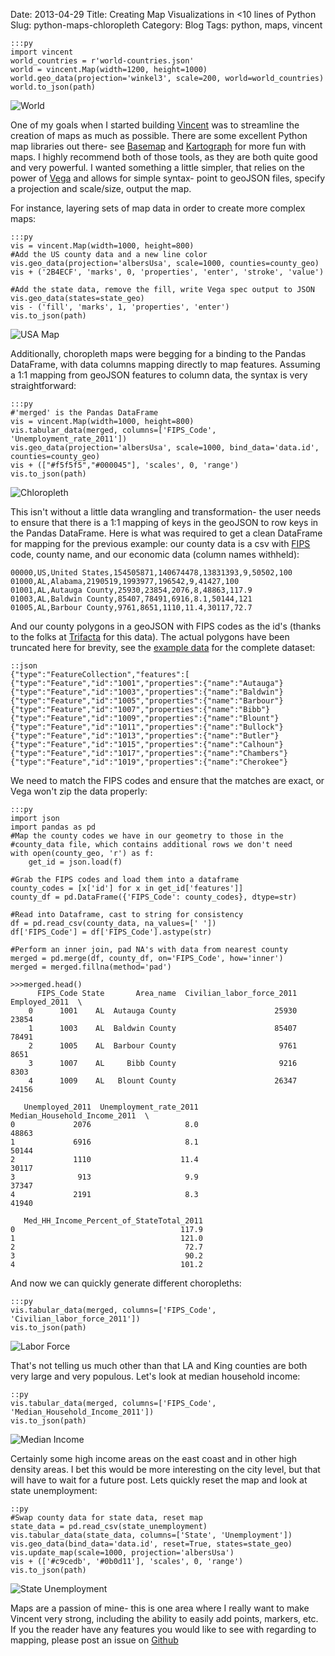 Date: 2013-04-29
Title: Creating Map Visualizations in <10 lines of Python
Slug: python-maps-chloropleth
Category: Blog
Tags: python, maps, vincent

    :::py
    import vincent
    world_countries = r'world-countries.json'
    world = vincent.Map(width=1200, height=1000)
    world.geo_data(projection='winkel3', scale=200, world=world_countries)
    world.to_json(path)
![World](http://farm9.staticflickr.com/8394/8695267202_89da3761d7_z.jpg)  

One of my goals when I started building [Vincent](https://github.com/wrobstory/vincent) was to streamline the
creation of maps as much as possible. There are some excellent Python map libraries out there- see [Basemap](https://github.com/matplotlib/basemap) and [Kartograph](https://github.com/kartograph/kartograph.py) for
more fun with maps. I highly recommend both of those tools, as they are both quite good and very powerful. I 
wanted something a little simpler, that relies on the power of [Vega](http://trifacta.github.io/vega/) and allows for simple syntax- point to geoJSON files, specify a projection and scale/size, output the map.

For instance, layering sets of map data in order to create more complex maps: 

    :::py
    vis = vincent.Map(width=1000, height=800)
    #Add the US county data and a new line color
    vis.geo_data(projection='albersUsa', scale=1000, counties=county_geo)
    vis + ('2B4ECF', 'marks', 0, 'properties', 'enter', 'stroke', 'value')

    #Add the state data, remove the fill, write Vega spec output to JSON
    vis.geo_data(states=state_geo)
    vis - ('fill', 'marks', 1, 'properties', 'enter')
    vis.to_json(path)
    
![USA Map](http://farm9.staticflickr.com/8389/8690908267_d7a3a83dae_z.jpg)

Additionally, choropleth maps were begging for a binding to the Pandas DataFrame, with data columns mapping directly to map features. Assuming a 1:1 mapping from geoJSON features to column data, the syntax is very straightforward: 

    :::py
    #'merged' is the Pandas DataFrame
    vis = vincent.Map(width=1000, height=800)
    vis.tabular_data(merged, columns=['FIPS_Code', 'Unemployment_rate_2011']) 
    vis.geo_data(projection='albersUsa', scale=1000, bind_data='data.id', counties=county_geo)
    vis + (["#f5f5f5","#000045"], 'scales', 0, 'range')
    vis.to_json(path)
    
![Chloropleth](http://farm9.staticflickr.com/8543/8692026644_a1ee888398_z.jpg)
    
This isn't without a little data wrangling and transformation- the user needs to ensure that there is a 1:1 mapping of keys in the geoJSON to row keys in the Pandas DataFrame. Here is what was required to get a clean DataFrame for mapping for the previous example: our county data is a csv with [FIPS](http://en.wikipedia.org/wiki/Federal_Information_Processing_Standard) code, county name, and our economic data (column names withheld): 
   
    00000,US,United States,154505871,140674478,13831393,9,50502,100
    01000,AL,Alabama,2190519,1993977,196542,9,41427,100
    01001,AL,Autauga County,25930,23854,2076,8,48863,117.9
    01003,AL,Baldwin County,85407,78491,6916,8.1,50144,121
    01005,AL,Barbour County,9761,8651,1110,11.4,30117,72.7
    
And our county polygons in a geoJSON with FIPS codes as the id's (thanks to the folks at [Trifacta](http://trifacta.github.io/vega/) for this data). The actual polygons have been truncated here for brevity, see the [example data](https://github.com/wrobstory/vincent/tree/master/examples/data) for the complete dataset: 

    ::json
    {"type":"FeatureCollection","features":[
    {"type":"Feature","id":"1001","properties":{"name":"Autauga"}
    {"type":"Feature","id":"1003","properties":{"name":"Baldwin"}
    {"type":"Feature","id":"1005","properties":{"name":"Barbour"}
    {"type":"Feature","id":"1007","properties":{"name":"Bibb"}
    {"type":"Feature","id":"1009","properties":{"name":"Blount"}
    {"type":"Feature","id":"1011","properties":{"name":"Bullock"}
    {"type":"Feature","id":"1013","properties":{"name":"Butler"}
    {"type":"Feature","id":"1015","properties":{"name":"Calhoun"}
    {"type":"Feature","id":"1017","properties":{"name":"Chambers"}
    {"type":"Feature","id":"1019","properties":{"name":"Cherokee"}

We need to match the FIPS codes and ensure that the matches are exact, or Vega won't zip the data properly: 

    :::py
    import json
    import pandas as pd
    #Map the county codes we have in our geometry to those in the
    #county_data file, which contains additional rows we don't need
    with open(county_geo, 'r') as f:
        get_id = json.load(f)
    
    #Grab the FIPS codes and load them into a dataframe
    county_codes = [x['id'] for x in get_id['features']]
    county_df = pd.DataFrame({'FIPS_Code': county_codes}, dtype=str)

    #Read into Dataframe, cast to string for consistency
    df = pd.read_csv(county_data, na_values=[' '])
    df['FIPS_Code'] = df['FIPS_Code'].astype(str)

    #Perform an inner join, pad NA's with data from nearest county
    merged = pd.merge(df, county_df, on='FIPS_Code', how='inner')
    merged = merged.fillna(method='pad')
    
    >>>merged.head()
          FIPS_Code State       Area_name  Civilian_labor_force_2011  Employed_2011  \
        0      1001    AL  Autauga County                      25930          23854   
        1      1003    AL  Baldwin County                      85407          78491   
        2      1005    AL  Barbour County                       9761           8651   
        3      1007    AL     Bibb County                       9216           8303   
        4      1009    AL   Blount County                      26347          24156   

       Unemployed_2011  Unemployment_rate_2011  Median_Household_Income_2011  \
    0             2076                     8.0                         48863   
    1             6916                     8.1                         50144   
    2             1110                    11.4                         30117   
    3              913                     9.9                         37347   
    4             2191                     8.3                         41940   

       Med_HH_Income_Percent_of_StateTotal_2011  
    0                                     117.9  
    1                                     121.0  
    2                                      72.7  
    3                                      90.2  
    4                                     101.2 
    
And now we can quickly generate different choropleths: 

    :::py
    vis.tabular_data(merged, columns=['FIPS_Code', 'Civilian_labor_force_2011']) 
    vis.to_json(path)
    
![Labor Force](http://farm9.staticflickr.com/8545/8694182969_9a6e04fe92_z.jpg)
    
That's not telling us much other than that LA and King counties are both very large and very populous. Let's look at median household income: 

    ::py
    vis.tabular_data(merged, columns=['FIPS_Code', 'Median_Household_Income_2011'])
    vis.to_json(path)
    
![Median Income](http://farm9.staticflickr.com/8536/8694183111_c2c80516df_z.jpg)
    
Certainly some high income areas on the east coast and in other high density areas. I bet this would be more interesting on the city level, but that will have to wait for a future post. Lets quickly reset the map and look at state unemployment: 

    ::py
    #Swap county data for state data, reset map
    state_data = pd.read_csv(state_unemployment)
    vis.tabular_data(state_data, columns=['State', 'Unemployment'])
    vis.geo_data(bind_data='data.id', reset=True, states=state_geo)
    vis.update_map(scale=1000, projection='albersUsa')
    vis + (['#c9cedb', '#0b0d11'], 'scales', 0, 'range')
    vis.to_json(path)
    
![State Unemployment](http://farm9.staticflickr.com/8541/8695302818_4c83792642_z.jpg)

Maps are a passion of mine- this is one area where I really want to make Vincent very strong, including the ability to easily add points, markers, etc. If you the reader have any features you would like to see with regarding to mapping, please post an issue on [Github](https://github.com/wrobstory/vincent/issues)




